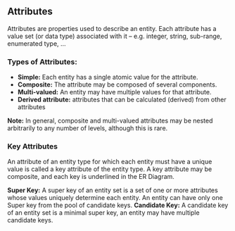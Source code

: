 ## Attributes 
Attributes are properties used to describe an entity. Each attribute has a value set (or data type) associated with it – e.g. integer, string, sub-range, enumerated type, …
### Types of Attributes:
* **Simple:** Each entity has a single atomic value for the attribute.
* **Composite:** The attribute may be composed of several components.
* **Multi-valued:** An entity may have multiple values for that attribute.
* **Derived attribute:** attributes that can be calculated (derived) from other attributes

**Note:**  In general, composite and multi-valued attributes may be nested arbitrarily to any number of levels, although this is rare. 

### Key Attributes
An attribute of an entity type for which each entity must have a unique value is called a key attribute of the entity type. A key attribute may be composite, and each key is underlined in the ER Diagram.

**Super Key:** A super key of an entity set is a set of one or more attributes whose values uniquely determine each entity. An entity can have only one Super key from the pool of candidate keys.
**Candidate Key:** A candidate key of an entity set is a minimal super key, an entity may have multiple candidate keys.